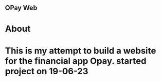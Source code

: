 ## OPay Web
# About
# This is my attempt to build a website for the financial app Opay. started project on 19-06-23
 
 

